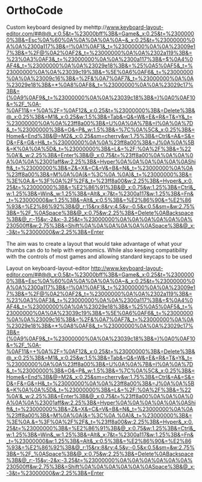 # OrthoCode
Custom keyboard designed by mehttp://www.keyboard-layout-editor.com/##@@_x:0.5&t=%23000bff%3B&=Game&_x:0.25&t=%23000000%3B&=Esc%0A%60%0A%0A%0A%0A%0A~&_x:0.25&t=%23000000%0A%0A%2300a117%3B&=!%0A1%0AF1&_t=%23000000%0A%0A%23009e17%3B&=%2F@%0A2%0AF2&_t=%23000000%0A%0A%2302a119%3B&=%23%0A3%0AF3&_t=%23000000%0A%0A%2300a117%3B&=$%0A4%0AF4&_t=%23000000%0A%0A%23029e18%3B&=%25%0A5%0AF5&_t=%23000000%0A%0A%23039c19%3B&=%5E%0A6%0AF6&_t=%23000000%0A%0A%23009c16%3B&=%2F&%0A7%0AF7&_t=%23000000%0A%0A%23029e18%3B&=*%0A8%0AF8&_t=%23000000%0A%0A%23029c17%3B&=(%0A9%0AF9&_t=%23000000%0A%0A%23039c18%3B&=)%0A0%0AF10&=%2F_%0A-%0AF11&=+%0A%2F=%0AF12&_x:0.25&t=%23000000%3B&=Delete%3B&@_x:0.25%3B&=M1&_x:0.25&w:1.5%3B&=Tab&=Q&=W&=E&=R&=T&=Y&_t=%23000000%0A%0A%23ff8a00%3B&=U%0A%0A%7B&=I%0A%0A%7D&_t=%23000000%3B&=O&=P&_w:1.5%3B&=%7C%0A%5C&_x:0.25%3B&=Home&=End%3B&@=M2&_x:0.25&sm=cherry&w:1.75%3B&=Ctrl&=A&=S&=D&=F&=G&=H&_t=%23000000%0A%0A%23ff8a00%3B&=J%0A%0A%5B&=K%0A%0A%5D&_t=%23000000%3B&=L&=%2F:%0A%2F%3B&=%22%0A'&_w:2.25%3B&=Enter%3B&@_x:0.75&t=%23ff8a00%0A%0A%0A%0A%0A%0A%23001aff&w:2.25%3B&=Hyper%0A%0A%0A%0A%0A%0AShift&_t=%23000000%3B&=Z&=X&=C&=V&=B&=N&_t=%23000000%0A%0A%23ff8a00%3B&=M%0A%0A(&=%3C%0A,%0A)&_t=%23000000%3B&=%3E%0A.&=%3F%0A%2F%2F&_t=%23ff8a00&w:2.25%3B&=Hyper&_x:0.25&t=%23000000%3B&=%E2%86%91%3B&@_x:0.75&w:1.25%3B&=Ctrl&_w:1.25%3B&=Win&_w:1.25%3B&=Alt&_x:7&t=%2300a117&w:1.25%3B&=Fn&_t=%23000000&w:1.25%3B&=Alt&_x:0.5%3B&=%E2%86%90&=%E2%86%93&=%E2%86%92%3B&@_r:15&rx:8&ry:4.5&y:-0.5&x:0.5&sm=&w:2.75%3B&=%2F_%0ASpace%3B&@_x:0.75&w:2.25%3B&=Delete%0ABackspace%3B&@_r:-15&y:-2&x:-3.25&t=%23000000%0A%0A%0A%0A%0A%0A%230500ff&w:2.75%3B&=Shift%0A%0A%0A%0A%0A%0ASpace%3B&@_x:-3&t=%23000000&w:2.25%3B&=Enter

The aim was to create a layout that would take advantage of what your thumbs can do to help with ergonomics.
While also keeping compatibility with the controls of most games and allowing standard keycaps to be used

Layout on keyboard-layout-editor
http://www.keyboard-layout-editor.com/##@@_x:0.5&t=%23000bff%3B&=Game&_x:0.25&t=%23000000%3B&=Esc%0A%60%0A%0A%0A%0A%0A~&_x:0.25&t=%23000000%0A%0A%2300a117%3B&=!%0A1%0AF1&_t=%23000000%0A%0A%23009e17%3B&=%2F@%0A2%0AF2&_t=%23000000%0A%0A%2302a119%3B&=%23%0A3%0AF3&_t=%23000000%0A%0A%2300a117%3B&=$%0A4%0AF4&_t=%23000000%0A%0A%23029e18%3B&=%25%0A5%0AF5&_t=%23000000%0A%0A%23039c19%3B&=%5E%0A6%0AF6&_t=%23000000%0A%0A%23009c16%3B&=%2F&%0A7%0AF7&_t=%23000000%0A%0A%23029e18%3B&=*%0A8%0AF8&_t=%23000000%0A%0A%23029c17%3B&=(%0A9%0AF9&_t=%23000000%0A%0A%23039c18%3B&=)%0A0%0AF10&=%2F_%0A-%0AF11&=+%0A%2F=%0AF12&_x:0.25&t=%23000000%3B&=Delete%3B&@_x:0.25%3B&=M1&_x:0.25&w:1.5%3B&=Tab&=Q&=W&=E&=R&=T&=Y&_t=%23000000%0A%0A%23ff8a00%3B&=U%0A%0A%7B&=I%0A%0A%7D&_t=%23000000%3B&=O&=P&_w:1.5%3B&=%7C%0A%5C&_x:0.25%3B&=Home&=End%3B&@=M2&_x:0.25&sm=cherry&w:1.75%3B&=Ctrl&=A&=S&=D&=F&=G&=H&_t=%23000000%0A%0A%23ff8a00%3B&=J%0A%0A%5B&=K%0A%0A%5D&_t=%23000000%3B&=L&=%2F:%0A%2F%3B&=%22%0A'&_w:2.25%3B&=Enter%3B&@_x:0.75&t=%23ff8a00%0A%0A%0A%0A%0A%0A%23001aff&w:2.25%3B&=Hyper%0A%0A%0A%0A%0A%0AShift&_t=%23000000%3B&=Z&=X&=C&=V&=B&=N&_t=%23000000%0A%0A%23ff8a00%3B&=M%0A%0A(&=%3C%0A,%0A)&_t=%23000000%3B&=%3E%0A.&=%3F%0A%2F%2F&_t=%23ff8a00&w:2.25%3B&=Hyper&_x:0.25&t=%23000000%3B&=%E2%86%91%3B&@_x:0.75&w:1.25%3B&=Ctrl&_w:1.25%3B&=Win&_w:1.25%3B&=Alt&_x:7&t=%2300a117&w:1.25%3B&=Fn&_t=%23000000&w:1.25%3B&=Alt&_x:0.5%3B&=%E2%86%90&=%E2%86%93&=%E2%86%92%3B&@_r:15&rx:8&ry:4.5&y:-0.5&x:0.5&sm=&w:2.75%3B&=%2F_%0ASpace%3B&@_x:0.75&w:2.25%3B&=Delete%0ABackspace%3B&@_r:-15&y:-2&x:-3.25&t=%23000000%0A%0A%0A%0A%0A%0A%230500ff&w:2.75%3B&=Shift%0A%0A%0A%0A%0A%0ASpace%3B&@_x:-3&t=%23000000&w:2.25%3B&=Enter
